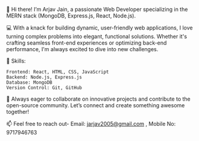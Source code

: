 👋 Hi there! I’m Arjav Jain, a passionate Web Developer specializing in the MERN stack (MongoDB, Express.js, React, Node.js).

💻 With a knack for building dynamic, user-friendly web applications, I love turning complex problems into elegant, functional solutions. Whether it's crafting seamless front-end experiences or optimizing back-end performance, I'm always excited to dive into new challenges.

🔧 Skills:

    Frontend: React, HTML, CSS, JavaScript
    Backend: Node.js, Express.js
    Database: MongoDB
    Version Control: Git, GitHub

🌟 Always eager to collaborate on innovative projects and contribute to the open-source community. Let’s connect and create something awesome together!

📫 Feel free to reach out- Email: jarjav2005@gmail.com
                            , Mobile No: 9717946763
